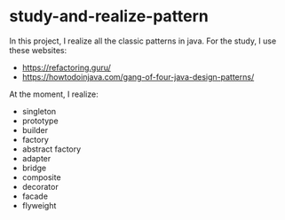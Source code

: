 # study-and-realize-pattern
In this project, I realize all the classic patterns in java. 
For the study, I use these websites:
- https://refactoring.guru/
- https://howtodoinjava.com/gang-of-four-java-design-patterns/

At the moment, I realize:
- singleton
- prototype
- builder
- factory
- abstract factory
- adapter
- bridge
- composite
- decorator
- facade
- flyweight